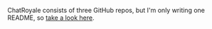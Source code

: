 ChatRoyale consists of three GitHub repos, but I'm only writing one README, so [take a look here](https://github.com/Adam13531/ChatRoyaleServer).
